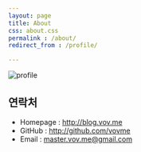 ```yaml
---
layout: page
title: About
css: about.css
permalink : /about/
redirect_from : /profile/

---
```



![profile](https://lh3.googleusercontent.com/B7-XY1Th9Cc1TuzjcPbWqNl2vheqxqMpeI-kJEt1tFVIhfHJtfXH3wdqBsIRqtKVJAomqv6R_3Y9FnywvmjUV7HeauNlLFK7zV05pn5M5YD-fRCINPPSVrAeBfYAmf-77G8PT8pnQiSxMecVdMjxMxQAEiKMLWo0bKmEmp8f2nxqJrVF6yOZIDoNNByvYzxQ_s3Yt08gc3OEY-fe5BMHWnSRJx_68DDMTv81MbQ0nX1AckmAwO3-GHyYsWyeV-RvwDPYiXVikFktp5owmhJig2qPOvzh7DGGOc0g7EpnMc4pvabTuiHIaRO4vBLasntNWy18-5Q8qXwooo3BX_pGlrLzu5ay72bYxiw2V3RswpQ8oSg2-AWip02pEZI39HVw0fC5D1CWwqIbxkcVhB6z2n-kynzCRdh4mIQx1UEya5oxJR5nd29LMr4sKX58du2k2GGPCVooAvIrzrmP0v0vwQSEtmGB1ifzb7U6aQyUarRsUoRjntrfDhVlgY_vDY1IEqPQjMqrLQU9FrrqeTsIJOysYgp8hSimjU_Sr-f-fVi01ao8NhqqcIA5fu8S8DhtqEIkJg=w1381-h921-no)

## 연락처

* Homepage : http://blog.vov.me
* GitHub : http://github.com/vovme
* Email : [master.vov.me@gmail.com](mailto:master.vov.me@gmail.com)
